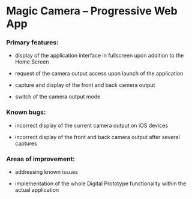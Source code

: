 # Magic Camera – Progressive Web App

### Primary features:

- display of the application interface in fullscreen upon addition to the Home Screen

- request of the camera output access upon launch of the application

- capture and display of the front and back camera output

- switch of the camera output mode


### Known bugs:

- incorrect display of the current camera output on iOS devices

- incorrect display of the front and back camera output after several captures


### Areas of improvement:

- addressing known issues

- implementation of the whole Digital Prototype functionality within the actual application
